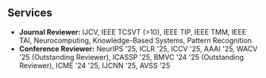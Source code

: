 ## Services
- **Journal Reviewer:** IJCV, IEEE TCSVT (>10), IEEE TIP, IEEE TMM, IEEE TAI, Neurocomputing, Knowledge-Based Systems,  Pattern Recognition
- **Conference Reviewer:** NeurIPS '25, ICLR '25, ICCV '25, AAAI '25, WACV '25 (Outstanding Reviewer), ICASSP '25, BMVC '24 '25 (Outstanding Reviewer), ICME '24 '25, IJCNN '25, AVSS '25

